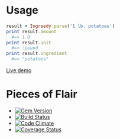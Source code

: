 # Usage

```ruby
result = Ingreedy.parse('1 lb. potatoes')
print result.amount
  #=> 1.0
print result.unit
  #=> :pound
print result.ingredient
  #=> "potatoes"
```

[Live demo](http://hangryingreedytest.herokuapp.com/)

# Pieces of Flair
- [![Gem Version](https://badge.fury.io/rb/ingreedy.png)](http://badge.fury.io/rb/ingreedy)
- [![Build Status](https://secure.travis-ci.org/iancanderson/ingreedy.png?branch=master)](http://travis-ci.org/iancanderson/ingreedy)
- [![Code Climate](https://codeclimate.com/github/iancanderson/ingreedy.png)](https://codeclimate.com/github/iancanderson/ingreedy)
- [![Coverage Status](https://coveralls.io/repos/iancanderson/ingreedy/badge.png)](https://coveralls.io/r/iancanderson/ingreedy)
